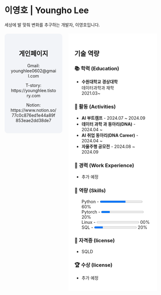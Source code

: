 
<h1 align="left">이영호 | Youngho Lee</h1>
<p align="left">세상에 발 맞춰 변화를 추구하는 개발자, 이영호입니다.</p>

<div align="left" style="display: flex; justify-content: center; align-items: flex-start; margin-top: 20px;">
  
  <!-- Profile Section -->
  <div style="width: 30%; padding: 20px; text-align: center; background-color: #f2f4f8; border-radius: 10px; margin-right: 20px;">
    
  <h2>게인페이지</h2>
    <p>Gmail: younghlee0602@gmail.com</p>
    <p>T-story: https://younghlee.tistory.com</p>
    <p>Notion: https://www.notion.so/77c0c876ed1e44a89f853eae2dd38de7</p>
   

  </div>



 <!-- Information Section -->
 <div style="width: 60%; padding: 20px; background-color: #ffffff;">
<h2>기술 역량</h2>   
 <h3>📚 학력 (Education)</h3>
    <ul>
      <li><b>수원대학교 경상대학</b><br>데이터과학과 재학<br>2021.03~</li>
    </ul>

  <h3>📂 활동 (Activities)</h3>
    <ul>
      <li><b>AI 부트캠프</b> - 2024.07 ~ 2024.09</li>
      <li><b>데이터 과학 과 동아리(DNA)</b> - 2024.04 ~ </li>
      <li><b>AI 취업 동아리(DNA Career)</b> - 2024.04 ~ </li>
      <li><b>자율주행 공모전</b> - 2024.08 ~ 2024.09</li>
    </ul>

  <h3>💼 경력 (Work Experience)</h3>
    <ul>
      <li>추가 예정</li>
    </ul>

  <h3>🔧 역량 (Skills)</h3>
    <ul style="list-style: none;">
      <li>Python - <progress value="60" max="100"></progress> 60%</li>
      <li>Pytorch - <progress value="20" max="100"></progress> 20%</li>
      <li>Linux - <progress value="0" max="100"></progress> 00%</li>
      <li>SQL - <progress value="20" max="100"></progress> 20%</li>
    </ul>

  <h3>📜 자격증 (license)</h3>
    <ul>
      <li>SQLD</li>
    </ul> 

  <h3>🏆 수상 (license)</h3>
    <ul>
      <li>추가 예정</li>
    </ul>
    
  </div>
</div>
